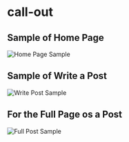 # call-out

## Sample of Home Page
![Home Page Sample](https://github.com/pranavraagz/callout/blob/home-page/screenshots/HomeSS.PNG)

## Sample of Write a Post
![Write Post Sample](https://github.com/pranavraagz/callout/blob/home-page/screenshots/WriteSS.PNG)

## For the Full Page os a Post
![Full Post Sample](https://github.com/pranavraagz/callout/blob/home-page/screenshots/FullPostSS.PNG)